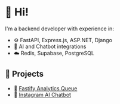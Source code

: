 # 👋 Hi!

I'm a backend developer with experience in:
- ⚙️ FastAPI, Express.js, ASP.NET, Django
- 🧠 AI and Chatbot integrations
- ☁️ Redis, Supabase, PostgreSQL

## 🚀 Projects
- 🔧 [Fastify Analytics Queue](https://github.com/your-repo)
- 🤖 [Instagram AI Chatbot](https://github.com/your-repo)
